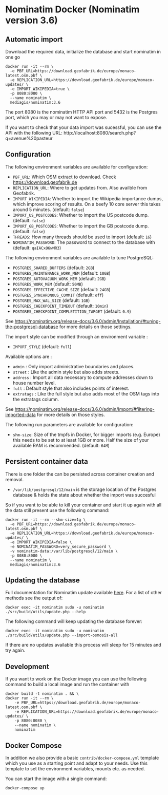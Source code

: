 # Nominatim Docker (Nominatim version 3.6)

## Automatic import

Download the required data, initialize the database and start nominatim in one go

```shell
docker run -it --rm \
  -e PBF_URL=https://download.geofabrik.de/europe/monaco-latest.osm.pbf \
  -e REPLICATION_URL=https://download.geofabrik.de/europe/monaco-updates/ \
  -e IMPORT_WIKIPEDIA=true \
  -p 8080:8080 \
  --name nominatim \
  mediagis/nominatim:3.6
```

The port 8080 is the nominatim HTTP API port and 5432 is the Postgres port, which you may or may not want to expose.

If you want to check that your data import was sucessful, you can use the API with the following URL: http://localhost:8080/search.php?q=avenue%20pasteur

## Configuration

The following environment variables are available for configuration:

  - `PBF_URL`: Which OSM extract to download. Check https://download.geofabrik.de
  - `REPLICATION_URL`: Where to get updates from. Also availble from Geofabrik.
  - `IMPORT_WIKIPEDIA`: Whether to import the Wikipedia importance dumps, which improve scoring of results. On a beefy 10 core server this takes around 5 minutes. (default: `false`)
  - `IMPORT_US_POSTCODES`: Whether to import the US postcode dump. (default: `false`)
  - `IMPORT_GB_POSTCODES`: Whether to import the GB postcode dump. (default: `false`)
  - `THREADS`: How many threads should be used to import (default: `16`)
  - `NOMINATIM_PASSWORD`: The password to connect to the database with (default: `qaIACxO6wMR3`)

The following environment variables are available to tune PostgreSQL:

  - `POSTGRES_SHARED_BUFFERS` (default: `2GB`)
  - `POSTGRES_MAINTENANCE_WORK_MEM` (default: `10GB`)
  - `POSTGRES_AUTOVACUUM_WORK_MEM` (default: `2GB`)
  - `POSTGRES_WORK_MEM` (default: `50MB`)
  - `POSTGRES_EFFECTIVE_CACHE_SIZE` (default: `24GB`)
  - `POSTGRES_SYNCHRONOUS_COMMIT` (default: `off`)
  - `POSTGRES_MAX_WAL_SIZE` (default: `1GB`)
  - `POSTGRES_CHECKPOINT_TIMEOUT` (default: `10min`)
  - `POSTGRES_CHECKPOINT_COMPLETITION_TARGET` (default: `0.9`)

See https://nominatim.org/release-docs/3.6.0/admin/Installation/#tuning-the-postgresql-database for more details on those settings.


The import style can be modified through an environment variable :

  - `IMPORT_STYLE` (default: `full`)

Available options are :

  - `admin` : Only import administrative boundaries and places.
  - `street` : Like the admin style but also adds streets.
  - `address` : Import all data necessary to compute addresses down to house number level.
  - `full` : Default style that also includes points of interest.
  - `extratags` : Like the full style but also adds most of the OSM tags into the extratags column.

See https://nominatim.org/release-docs/3.6.0/admin/Import/#filtering-imported-data for more details on those styles.


The following run parameters are available for configuration:

  - `shm-size`: Size of the tmpfs in Docker, for bigger imports (e.g. Europe) this needs to be set to at least 1GB or more. Half the size of your available RAM is recommended. (default: `64M`)


## Persistent container data

There is one folder the can be persisted across container creation and removal.

- `/var/lib/postgresql/12/main` is the storage location of the Postgres database & holds the state about whether the import was succesful

So if you want to be able to kill your container and start it up again with all the data still present use the following command:

```shell
docker run -it --rm --shm-size=1g \
  -e PBF_URL=https://download.geofabrik.de/europe/monaco-latest.osm.pbf \
  -e REPLICATION_URL=https://download.geofabrik.de/europe/monaco-updates/ \
  -e IMPORT_WIKIPEDIA=false \
  -e NOMINATIM_PASSWORD=very_secure_password \
  -v nominatim-data:/var/lib/postgresql/12/main \
  -p 8080:8080 \
  --name nominatim \
  mediagis/nominatim:3.6
```

## Updating the database

Full documentation for Nominatim update available [here](https://nominatim.org/release-docs/3.6.0/admin/Update/). For a list of other methods see the output of:
```
docker exec -it nominatim sudo -u nominatim ./src/build/utils/update.php --help
```

The following command will keep updating the database forever:

```
docker exec -it nominatim sudo -u nominatim ./src/build/utils/update.php --import-osmosis-all
```

If there are no updates available this process will sleep for 15 minutes and try again.

## Development

If you want to work on the Docker image you can use the following command to build a local
image and run the container with

```shell
docker build -t nominatim . && \
docker run -it --rm \
    -e PBF_URL=https://download.geofabrik.de/europe/monaco-latest.osm.pbf \
    -e REPLICATION_URL=https://download.geofabrik.de/europe/monaco-updates/ \
    -p 8080:8080 \
    --name nominatim \
    nominatim
```

## Docker Compose

In addition we also provide a basic `contrib/docker-compose.yml` template which you use as a starting point and adapt to your needs. Use this template to set the environment variables, mounts etc. as needed. 

You can start the image with a single command:

```shell
docker-compose up
```